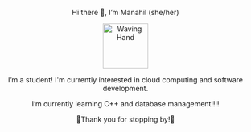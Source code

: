 <div align="center">

<p> Hi there 👋, I’m Manahil (she/her)  </p>

<img src="https://github.com/user-attachments/assets/2861ea8f-01b0-4a25-886f-854517a96735" alt="Waving Hand" width="90" height="90">

<p> I’m a student! I'm currently interested in cloud computing and software development. </p>
<p> I’m currently learning C++ and database management!!!! </p>
<p> 🌠Thank you for stopping by!🌠 </p>
</div>



<!---
syedm83/syedm83 is a ✨ special ✨ repository because its `README.md` (this file) appears on your GitHub profile.
You can click the Preview link to take a look at your changes.
--->
